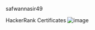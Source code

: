 safwannasir49


HackerRank Certificates
![image](https://github.com/safwannasir49/Hackerrank/assets/127377148/29831d3e-5338-4529-91fe-6a66b78a3e8c)
